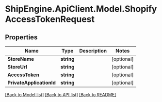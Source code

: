 # ShipEngine.ApiClient.Model.ShopifyAccessTokenRequest
## Properties

Name | Type | Description | Notes
------------ | ------------- | ------------- | -------------
**StoreName** | **string** |  | [optional] 
**StoreUrl** | **string** |  | [optional] 
**AccessToken** | **string** |  | [optional] 
**PrivateApplicationId** | **string** |  | [optional] 

[[Back to Model list]](../README.md#documentation-for-models) [[Back to API list]](../README.md#documentation-for-api-endpoints) [[Back to README]](../README.md)

